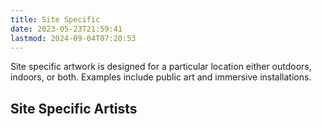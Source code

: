 ```yaml
---
title: Site Specific
date: 2023-05-23T21:59:41
lastmod: 2024-09-04T07:20:53
---
```


Site specific artwork is designed for a particular location either outdoors, indoors, or both. Examples include public art and immersive installations.

## Site Specific Artists
